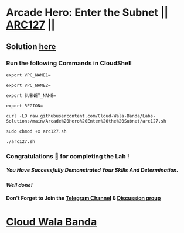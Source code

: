 # Arcade Hero: Enter the Subnet || [ARC127](https://www.cloudskillsboost.google/focuses/85625?parent=catalog) ||

## Solution [here](https://youtu.be/j9E1mATzmgo)

### Run the following Commands in CloudShell

```
export VPC_NAME1=

export VPC_NAME2=

export SUBNET_NAME=

export REGION=
```
```
curl -LO raw.githubusercontent.com/Cloud-Wala-Banda/Labs-Solutions/main/Arcade%20Hero%20Enter%20the%20Subnet/arc127.sh

sudo chmod +x arc127.sh

./arc127.sh
```

### Congratulations 🎉 for completing the Lab !

##### *You Have Successfully Demonstrated Your Skills And Determination.*

#### *Well done!*

#### Don't Forget to Join the [Telegram Channel](https://t.me/cloudwalabanda) & [Discussion group](https://t.me/cloudwalabandachats)

# [Cloud Wala Banda](https://www.youtube.com/@cloudwalabanda)
